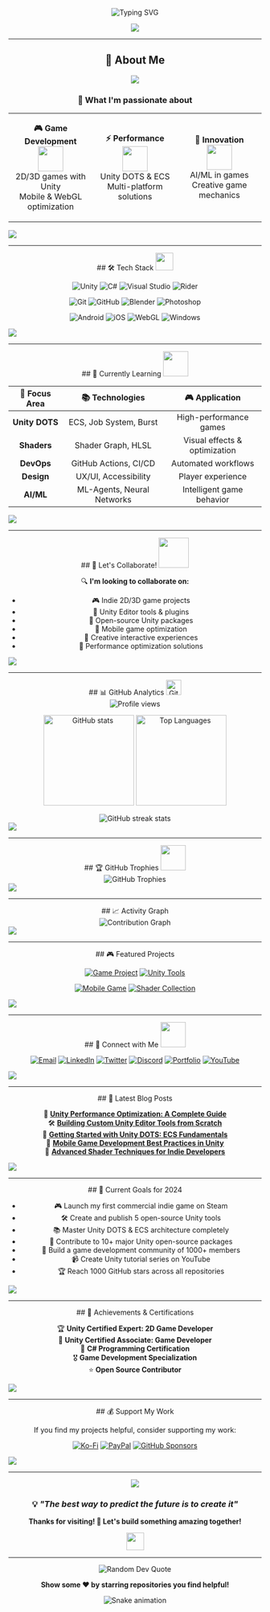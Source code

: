 <div align="center">
  
  ![Typing SVG](https://readme-typing-svg.herokuapp.com?font=Fira+Code&size=30&duration=3000&pause=1000&color=58A6FF&center=true&vCenter=true&width=600&lines=Hi+there!+I'm+Lộc+👋;Unity+Developer+🎮;Game+%26+Interactive+Experiences+✨)
  
</div>

<p align="center">
  <img src="https://capsule-render.vercel.app/api?type=waving&color=gradient&customColorList=0,2,2,5,30&height=200&section=header&text=Welcome%20to%20my%20Profile&fontSize=40&fontAlignY=35&animation=fadeIn&fontColor=fff" />
</p>

---

<div align="center">
  
## 🚀 About Me

</div>

<div align="center">
<img src="https://user-images.githubusercontent.com/73097560/115834477-dbab4500-a447-11eb-908a-139a6edaec5c.gif">

### 🎯 What I'm passionate about
</div>

<table align="center">
<tr>
<td align="center" width="33%">

**🎮 Game Development**
<br/>
<img src="https://media.giphy.com/media/WUlplcMpOCEmTGBtBW/giphy.gif" width="50">
<br/>
2D/3D games with Unity
<br/>
Mobile & WebGL optimization

</td>
<td align="center" width="33%">

**⚡ Performance**
<br/>
<img src="https://media.giphy.com/media/l46Cy1rHbQ92uuLXa/giphy.gif" width="50">
<br/>
Unity DOTS & ECS
<br/>
Multi-platform solutions

</td>
<td align="center" width="33%">

**🤖 Innovation**
<br/>
<img src="https://media.giphy.com/media/LaVp0AyqR5bGsC5Cbm/giphy.gif" width="50">
<br/>
AI/ML in games
<br/>
Creative game mechanics

</td>
</tr>
</table>

<img src="https://user-images.githubusercontent.com/73097560/115834477-dbab4500-a447-11eb-908a-139a6edaec5c.gif">

---

<div align="center">
## 🛠️ Tech Stack
<img src="https://media.giphy.com/media/iY8CRBdQXODJSCERIr/giphy.gif" width="35">
</div>

<div align="center">

![Unity](https://img.shields.io/badge/Unity-000000?style=for-the-badge&logo=unity&logoColor=white)
![C#](https://img.shields.io/badge/C%23-239120?style=for-the-badge&logo=c-sharp&logoColor=white)
![Visual Studio](https://img.shields.io/badge/Visual%20Studio-5C2D91?style=for-the-badge&logo=visual-studio&logoColor=white)
![Rider](https://img.shields.io/badge/Rider-000000?style=for-the-badge&logo=rider&logoColor=white)

![Git](https://img.shields.io/badge/Git-F05032?style=for-the-badge&logo=git&logoColor=white)
![GitHub](https://img.shields.io/badge/GitHub-181717?style=for-the-badge&logo=github&logoColor=white)
![Blender](https://img.shields.io/badge/Blender-F5792A?style=for-the-badge&logo=blender&logoColor=white)
![Photoshop](https://img.shields.io/badge/Photoshop-31A8FF?style=for-the-badge&logo=adobe-photoshop&logoColor=white)

![Android](https://img.shields.io/badge/Android-3DDC84?style=for-the-badge&logo=android&logoColor=white)
![iOS](https://img.shields.io/badge/iOS-000000?style=for-the-badge&logo=ios&logoColor=white)
![WebGL](https://img.shields.io/badge/WebGL-990000?style=for-the-badge&logo=webgl&logoColor=white)
![Windows](https://img.shields.io/badge/Windows-0078D6?style=for-the-badge&logo=windows&logoColor=white)

</div>

<img src="https://user-images.githubusercontent.com/73097560/115834477-dbab4500-a447-11eb-908a-139a6edaec5c.gif">

---

<div align="center">
## 🌱 Currently Learning
<img src="https://media.giphy.com/media/VgCDAzcKvsR6OM0uWg/giphy.gif" width="50">
</div>

<div align="center">

| 🎯 Focus Area | 📚 Technologies | 🎮 Application |
|:-------------:|:---------------:|:--------------:|
| **Unity DOTS** | ECS, Job System, Burst | High-performance games |
| **Shaders** | Shader Graph, HLSL | Visual effects & optimization |
| **DevOps** | GitHub Actions, CI/CD | Automated workflows |
| **Design** | UX/UI, Accessibility | Player experience |
| **AI/ML** | ML-Agents, Neural Networks | Intelligent game behavior |

</div>

<img src="https://user-images.githubusercontent.com/73097560/115834477-dbab4500-a447-11eb-908a-139a6edaec5c.gif">

---

<div align="center">
## 💞️ Let's Collaborate!
<img src="https://media.giphy.com/media/LnQjpWaON8nhr21vNW/giphy.gif" width="60">
</div>

<div align="center">

🔍 **I'm looking to collaborate on:**
- 🎮 Indie 2D/3D game projects
- 🔧 Unity Editor tools & plugins
- 🌟 Open-source Unity packages
- 📱 Mobile game optimization
- 🎨 Creative interactive experiences
- 🚀 Performance optimization solutions

</div>

<img src="https://user-images.githubusercontent.com/73097560/115834477-dbab4500-a447-11eb-908a-139a6edaec5c.gif">

---

<div align="center">
## 📊 GitHub Analytics
<img src="https://media.giphy.com/media/W5eoZHPpUx9sapR0eu/giphy.gif" width="30px" alt="Git"/>
</div>

<div align="center">
  <img src="https://komarev.com/ghpvc/?username=napoleloc&color=58A6FF&style=for-the-badge" alt="Profile views" />
</div>

<p align="center">
  <img height="180em" src="https://github-readme-stats.vercel.app/api?username=napoleloc&show_icons=true&theme=github_dark&include_all_commits=true&count_private=true&hide_border=true&bg_color=0D1117" alt="GitHub stats" />
  <img height="180em" src="https://github-readme-stats.vercel.app/api/top-langs/?username=napoleloc&layout=compact&theme=github_dark&hide_border=true&bg_color=0D1117" alt="Top Languages" />
</p>

<div align="center">
  <img src="https://github-readme-streak-stats.herokuapp.com/?user=napoleloc&theme=github-dark-blue&hide_border=true&background=0D1117" alt="GitHub streak stats" />
</div>

<img src="https://user-images.githubusercontent.com/73097560/115834477-dbab4500-a447-11eb-908a-139a6edaec5c.gif">

---

<div align="center">
## 🏆 GitHub Trophies
<img src="https://media.giphy.com/media/5NNhSyT3yHyKk/giphy.gif" width="50">
</div>

<div align="center">
  <img src="https://github-profile-trophy.vercel.app/?username=napoleloc&theme=discord&no-frame=true&row=1&column=7" alt="GitHub Trophies" />
</div>

<img src="https://user-images.githubusercontent.com/73097560/115834477-dbab4500-a447-11eb-908a-139a6edaec5c.gif">

---

<div align="center">
## 📈 Activity Graph
</div>

<div align="center">
  <img src="https://github-readme-activity-graph.vercel.app/graph?username=napoleloc&theme=github-compact&bg_color=0D1117&hide_border=true&line=58A6FF&point=58A6FF" alt="Contribution Graph" />
</div>

<img src="https://user-images.githubusercontent.com/73097560/115834477-dbab4500-a447-11eb-908a-139a6edaec5c.gif">

---

<div align="center">
## 🎮 Featured Projects
</div>

<div align="center">

[![Game Project](https://github-readme-stats.vercel.app/api/pin/?username=napoleloc&repo=awesome-unity-game&theme=github_dark&hide_border=true&bg_color=0D1117)](https://github.com/napoleloc/awesome-unity-game)
[![Unity Tools](https://github-readme-stats.vercel.app/api/pin/?username=napoleloc&repo=unity-development-tools&theme=github_dark&hide_border=true&bg_color=0D1117)](https://github.com/napoleloc/unity-development-tools)

[![Mobile Game](https://github-readme-stats.vercel.app/api/pin/?username=napoleloc&repo=mobile-puzzle-game&theme=github_dark&hide_border=true&bg_color=0D1117)](https://github.com/napoleloc/mobile-puzzle-game)
[![Shader Collection](https://github-readme-stats.vercel.app/api/pin/?username=napoleloc&repo=unity-shader-collection&theme=github_dark&hide_border=true&bg_color=0D1117)](https://github.com/napoleloc/unity-shader-collection)

</div>

<img src="https://user-images.githubusercontent.com/73097560/115834477-dbab4500-a447-11eb-908a-139a6edaec5c.gif">

---

<div align="center">
## 🤝 Connect with Me
<img src="https://media.giphy.com/media/mGcNjsfWAjY5AEZNw6/giphy.gif" width="50">
</div>

<div align="center">

[![Email](https://img.shields.io/badge/Email-D14836?style=for-the-badge&logo=gmail&logoColor=white)](mailto:napoleloc.dev@gmail.com)
[![LinkedIn](https://img.shields.io/badge/LinkedIn-0077B5?style=for-the-badge&logo=linkedin&logoColor=white)](https://linkedin.com/in/napoleloc)
[![Twitter](https://img.shields.io/badge/Twitter-1DA1F2?style=for-the-badge&logo=twitter&logoColor=white)](https://twitter.com/napoleloc)
[![Discord](https://img.shields.io/badge/Discord-5865F2?style=for-the-badge&logo=discord&logoColor=white)](https://discord.gg/napoleloc)
[![Portfolio](https://img.shields.io/badge/Portfolio-FF5722?style=for-the-badge&logo=todoist&logoColor=white)](https://napoleloc.dev)
[![YouTube](https://img.shields.io/badge/YouTube-FF0000?style=for-the-badge&logo=youtube&logoColor=white)](https://youtube.com/@napoleloc)

</div>

<img src="https://user-images.githubusercontent.com/73097560/115834477-dbab4500-a447-11eb-908a-139a6edaec5c.gif">

---

<div align="center">
## 📝 Latest Blog Posts
</div>

<div align="center">

📖 **[Unity Performance Optimization: A Complete Guide](https://napoleloc.dev/unity-performance)**  
🛠️ **[Building Custom Unity Editor Tools from Scratch](https://napoleloc.dev/unity-editor-tools)**  
🚀 **[Getting Started with Unity DOTS: ECS Fundamentals](https://napoleloc.dev/unity-dots)**  
📱 **[Mobile Game Development Best Practices in Unity](https://napoleloc.dev/mobile-gamedev)**  
🎨 **[Advanced Shader Techniques for Indie Developers](https://napoleloc.dev/shader-techniques)**

</div>

<img src="https://user-images.githubusercontent.com/73097560/115834477-dbab4500-a447-11eb-908a-139a6edaec5c.gif">

---

<div align="center">
## 🎯 Current Goals for 2024
</div>

<div align="center">

- 🎮 Launch my first commercial indie game on Steam
- 🛠️ Create and publish 5 open-source Unity tools
- 📚 Master Unity DOTS & ECS architecture completely
- 🌟 Contribute to 10+ major Unity open-source packages
- 👥 Build a game development community of 1000+ members
- 📹 Create Unity tutorial series on YouTube
- 🏆 Reach 1000 GitHub stars across all repositories

</div>

<img src="https://user-images.githubusercontent.com/73097560/115834477-dbab4500-a447-11eb-908a-139a6edaec5c.gif">

---

<div align="center">
## 🏅 Achievements & Certifications
</div>

<div align="center">

🏆 **Unity Certified Expert: 2D Game Developer**  
🥇 **Unity Certified Associate: Game Developer**  
📜 **C# Programming Certification**  
🎖️ **Game Development Specialization**  
⭐ **Open Source Contributor**

</div>

<img src="https://user-images.githubusercontent.com/73097560/115834477-dbab4500-a447-11eb-908a-139a6edaec5c.gif">

---

<div align="center">
## 💰 Support My Work
</div>

<div align="center">

If you find my projects helpful, consider supporting my work:

[![Ko-Fi](https://img.shields.io/badge/Ko--fi-F16061?style=for-the-badge&logo=ko-fi&logoColor=white)](https://ko-fi.com/napoleloc)
[![PayPal](https://img.shields.io/badge/PayPal-00457C?style=for-the-badge&logo=paypal&logoColor=white)](https://paypal.me/napoleloc)
[![GitHub Sponsors](https://img.shields.io/badge/sponsor-30363D?style=for-the-badge&logo=GitHub-Sponsors&logoColor=#EA4AAA)](https://github.com/sponsors/napoleloc)

</div>

<img src="https://user-images.githubusercontent.com/73097560/115834477-dbab4500-a447-11eb-908a-139a6edaec5c.gif">

---

<p align="center">
  <img src="https://capsule-render.vercel.app/api?type=waving&color=58A6FF&height=120&section=footer" />
</p>

<div align="center">
  
### 💡 *"The best way to predict the future is to create it"*

**Thanks for visiting! 🚀 Let's build something amazing together!**

<img src="https://media.giphy.com/media/hvRJCLFzcasrR4ia7z/giphy.gif" width="35">

</div>

---

<div align="center">
  <img src="https://quotes-github-readme.vercel.app/api?type=horizontal&theme=dark" alt="Random Dev Quote" />
</div>

<div align="center">

**Show some ❤️ by starring repositories you find helpful!**

![Snake animation](https://github.com/napoleloc/napoleloc/blob/output/github-contribution-grid-snake.svg)

</div>

<!--
**napoleloc/napoleloc** is a ✨ _special_ ✨ repository because its `README.md` 
appears on your GitHub profile.

You can click the Preview link to take a look at your changes.
--->
